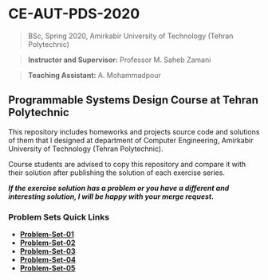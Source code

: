 # CE-AUT-PDS-2020
> BSc, Spring 2020, Amirkabir University of Technology (Tehran Polytechnic)

> **Instructor and Supervisor:** Professor M. Saheb Zamani

> **Teaching Assistant:** A. Mohammadpour

## Programmable Systems Design Course at Tehran Polytechnic

This repository includes homeworks and projects source code and solutions of them that I designed at department of Computer Engineering, Amirkabir University of Technology (Tehran Polytechnic).

Course students are advised to copy this repository and compare it with their solution after publishing the solution of each exercise series.

***If the exercise solution has a problem or you have a different and interesting solution, I will be happy with your merge request.***

### Problem Sets Quick Links 

* [**Problem-Set-01**](https://github.com/alimpk/aut-ce-fpga-homeworks/tree/master/ProblemSets/PDS-ProblemSet-01)
* [**Problem-Set-02**](https://github.com/alimpk/aut-ce-fpga-homeworks/tree/master/ProblemSets/PDS-ProblemSet-02)
* [**Problem-Set-03**](https://github.com/alimpk/aut-ce-fpga-homeworks/tree/master/ProblemSets/PDS-ProblemSet-03)
* [**Problem-Set-04**](https://github.com/alimpk/aut-ce-fpga-homeworks/tree/master/ProblemSets/PDS-ProblemSet-04)
* [**Problem-Set-05**](https://github.com/alimpk/aut-ce-fpga-homeworks/tree/master/ProblemSets/PDS-ProblemSet-05)


